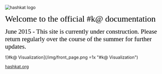 ![hashkat logo](/img/new_logo.svg "#k@")

<span style="color:black; font-family:Georgia; font-size:2em;">Welcome to the official #k@ documentation</span>

<span style="color:black; font-family:Georgia; font-size:1.5em;">June 2015 - This site is currently under construction. Please return regularly over the course of the summer for further updates. </span>

![#k@ Visualization](/img/front_page.png =1x "#k@ Visualization")

[hashkat.org](http://hashkat.org)

